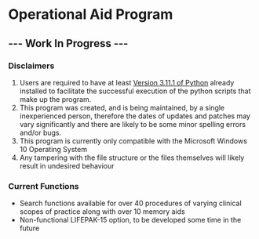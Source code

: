 # Operational Aid Program

## ---  Work In Progress  ---

### Disclaimers
1. Users are required to have at least [Version 3.11.1 of Python](https://www.python.org/ftp/python/3.11.1/python-3.11.1-amd64.exe) already installed to facilitate the successful execution of the python scripts that make up the program.
2. This program was created, and is being maintained, by a single inexperienced person, therefore the dates of updates and patches may vary significantly and there are likely to be some minor spelling errors and/or bugs.
3. This program is currently only compatible with the Microsoft Windows 10 Operating System
4. Any tampering with the file structure or the files themselves will likely result in undesired behaviour

### Current Functions
- Search functions available for over 40 procedures of varying clinical scopes of practice along with over 10 memory aids
- Non-functional LIFEPAK-15 option, to be developed some time in the future